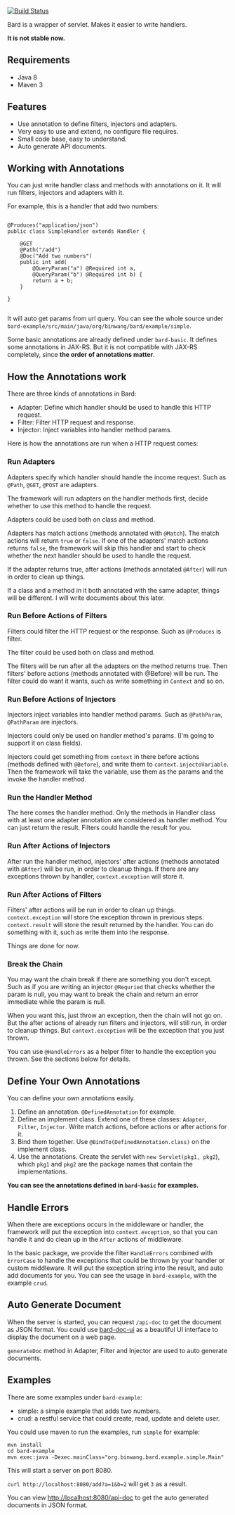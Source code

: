 [![Build Status](https://travis-ci.org/wb14123/bard.svg)](https://travis-ci.org/wb14123/bard)

Bard is a wrapper of servlet. Makes it easier to write handlers.

**It is not stable now.**

Requirements
---------------

* Java 8
* Maven 3

Features
---------------

* Use annotation to define filters, injectors and adapters.
* Very easy to use and extend, no configure file requires.
* Small code base, easy to understand.
* Auto generate API documents.

Working with Annotations
----------------

You can just write handler class and methods with annotations on it. It will run filters, injectors
and adapters with it.

For example, this is a handler that add two numbers:

```

@Produces("application/json")
public class SimpleHandler extends Handler {

    @GET
    @Path("/add")
    @Doc("Add two numbers")
    public int add(
        @QueryParam("a") @Required int a,
        @QueryParam("b") @Required int b) {
        return a + b;
    }
    
}
    
```

It will auto get params from url query. You can see the whole source under
`bard-example/src/main/java/org/binwang/bard/example/simple`.

Some basic annotations are already defined under `bard-basic`. It defines some annotations in JAX-RS.
But it is not compatible with JAX-RS completely, since **the order of annotations matter**.


How the Annotations work
-------------------

There are three kinds of annotations in Bard:

* Adapter: Define which handler should be used to handle this HTTP request.
* Filter: Filter HTTP request and response.
* Injector: Inject variables into handler method params.

Here is how the annotations are run when a HTTP request comes:

### Run Adapters

Adapters specify which handler should handle the income request. Such as `@Path`, `@GET`, `@POST` are
adapters.

The framework will run adapters on the handler methods first, decide whether to use this method to
handle the request.

Adapters could be used both on class and method.

Adapters has match actions (methods annotated with `@Match`). The match actions will return `true` or
`false`. If one of the adapters' match actions returns `false`, the framework will skip this handler
and start to check whether the next handler should be used to handle the request.

If the adapter returns true,  after actions (methods annotated `@After`) will run in order to clean up
things.

If a class and a method in it both annotated with the same adapter, things will be different. I will
write documents about this later.

### Run Before Actions of Filters

Filters could filter the HTTP request or the response. Such as `@Produces` is filter.

The filter could be used both on class and method.

The filters will be run after all the adapters on the method returns true. Then filters' before actions
(methods annotated with @Before) will be run. The filter could do want it wants, such as write something
in `Context` and so on.


### Run Before Actions of Injectors

Injectors inject variables into handler method params. Such as `@PathParam`, `@PathParam` are injectors.

Injectors could only be used on handler method's params. (I'm going to support it on class fields).

Injectors could get something from `context` in there before actions (methods defined with `@Before`),
and write them to `context.injectoVariable`. Then the framework will take the variable, use them as the
params and the invoke the handler method.

### Run the Handler Method

The here comes the handler method. Only the methods in Handler class with at least one adapter annotation
are considered as handler method. You can just return the result. Filters could handle the result for you.

### Run After Actions of Injectors

After run the handler method, injectors' after actions (methods annotated with `@After`) will be run, in order
to cleanup things. If there are any exceptions thrown by handler, `context.exception` will store it.

### Run After Actions of Filters

Filters' after actions will be run in order to clean up things. `context.exception` will store the exception
thrown in previous steps. `context.result` will store the result returned by the handler. You can do something
with it, such as write them into the response.

Things are done for now.

### Break the Chain

You may want the chain break if there are something you don't except. Such as if you are writing an injector
`@Requried` that checks whether the param is null, you may want to break the chain and return an error immediate while
the param is null.

When you want this, just throw an exception, then the chain will not go on. But the after actions of
already run filters and injectors,  will still run, in order to cleanup things. But `context.exception` will
be the exception that you just thrown.

You can use `@HandleErrors` as a helper filter to handle the exception you thrown. See the sections
below for details.

Define Your Own Annotations
--------------

You can define your own annotations easily. 

1. Define an annotation. `@DefinedAnnotation` for example.
2. Define an implement class. Extend one of these classes: `Adapter`, `Filter`, `Injector`.
Write match actions, before actions or after actions for it.
3. Bind them together. Use `@BindTo(DefinedAnnotation.class)` on the implement class.
4. Use the annotations. Create the servlet with `new Servlet(pkg1, pkg2`), which `pkg1` and `pkg2` are the package
names that contain the implementations.

**You can see the annotations defined in `bard-basic` for examples.**

Handle Errors
--------------

When there are exceptions occurs in the middleware or handler, the framework will put the exception into
`context.exception`, so that you can handle it and do clean up in the `After` actions of middleware.

In the basic package, we provide the filter `HandleErrors` combined with `ErrorCase` to handle the
exceptions that could be thrown by your handler or custom middleware. It will put the exception string
into the result, and auto add documents for you. You can see the usage in `bard-example`, with the
example `crud`.


Auto Generate Document
---------------

When the server is started, you can request `/api-doc` to get the document as JSON format. You could use
[bard-doc-ui](https://github.com/wb14123/bard-doc-ui) as a beautiful UI interface to display the document
on a web page.

`generateDoc` method in Adapter, Filter and Injector are used to auto generate documents.

Examples
--------------

There are some examples under `bard-example`:

* simple: a simple example that adds two numbers.
* crud: a restful service that could create, read, update and delete user.

You could use maven to run the examples, run `simple` for example:

```
mvn install
cd bard-example
mvn exec:java -Dexec.mainClass="org.binwang.bard.example.simple.Main"
```

This will start a server on port 8080.

`curl http://localhost:8080/add?a=1&b=2` will get `3` as a result.

You can view [http://localhost:8080/api-doc](http://localhost:8080/api-doc)
to get the auto generated documents in JSON format.
